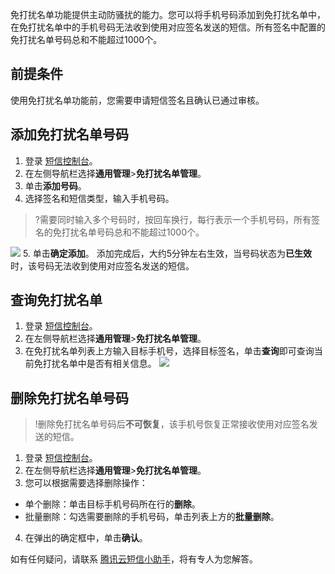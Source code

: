 免打扰名单功能提供主动防骚扰的能力。您可以将手机号码添加到免打扰名单中，在免打扰名单中的手机号码无法收到使用对应签名发送的短信。所有签名中配置的免打扰名单号码总和不能超过1000个。


## 前提条件
使用免打扰名单功能前，您需要申请短信签名且确认已通过审核。

## 添加免打扰名单号码
1. 登录 [短信控制台](https://console.cloud.tencent.com/smsv2)。
2. 在左侧导航栏选择**通用管理**>**免打扰名单管理**。
3. 单击**添加号码**。
4. 选择签名和短信类型，输入手机号码。
>?需要同时输入多个号码时，按回车换行，每行表示一个手机号码，所有签名的免打扰名单号码总和不能超过1000个。
>
![](https://qcloudimg.tencent-cloud.cn/raw/38d43216b0b137fa55fac7a8e3bad2a1.png)
5. 单击**确定添加**。
 添加完成后，大约5分钟左右生效，当号码状态为**已生效**时，该号码无法收到使用对应签名发送的短信。

## 查询免打扰名单
1. 登录 [短信控制台](https://console.cloud.tencent.com/smsv2)。
2. 在左侧导航栏选择**通用管理**>**免打扰名单管理**。
3. 在免打扰名单列表上方输入目标手机号，选择目标签名，单击**查询**即可查询当前免打扰名单中是否有相关信息。
![](https://qcloudimg.tencent-cloud.cn/raw/bd06ceb47939a25af3ddaa74063b1c92.png)


## 删除免打扰名单号码
>!删除免打扰名单号码后**不可恢复**，该手机号恢复正常接收使用对应签名发送的短信。

1. 登录 [短信控制台](https://console.cloud.tencent.com/smsv2)。
2. 在左侧导航栏选择**通用管理**>**免打扰名单管理**。
3. 您可以根据需要选择删除操作：
 - 单个删除：单击目标手机号码所在行的**删除**。
 - 批量删除：勾选需要删除的手机号码，单击列表上方的**批量删除**。
4. 在弹出的确定框中，单击**确认**。

如有任何疑问，请联系 [腾讯云短信小助手](https://tccc.qcloud.com/web/im/index.html#/chat?webAppId=8fa15978f85cb41f7e2ea36920cb3ae1&title=Sms)，将有专人为您解答。

